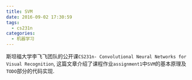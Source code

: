 ```yaml
---
title: SVM
date: 2016-09-02 17:30:59
tags:
  - cs231n
categories:
  - 机器学习
---
```

斯坦福大学李飞飞团队的公开课`CS231n- Convolutional Neural Networks for Visual Recognition`, 这篇文章介绍了课程作业`assignment1`中`SVM`的基本原理及`TODO`部分的代码实现.
<!--more-->

